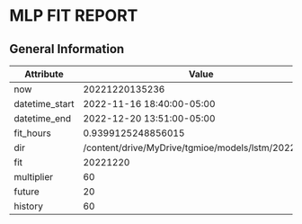 # MLP FIT REPORT

## General Information

| Attribute      | Value                                              |
| -------------- | -------------------------------------------------- |
| now            | 20221220135236                                     |
| datetime_start | 2022-11-16 18:40:00-05:00                          |
| datetime_end   | 2022-12-20 13:51:00-05:00                          |
| fit_hours      | 0.9399125248856015                                 |
| dir            | /content/drive/MyDrive/tgmioe/models/lstm/20221220 |
| fit            | 20221220                                           |
| multiplier     | 60                                                 |
| future         | 20                                                 |
| history        | 60                                                 |
